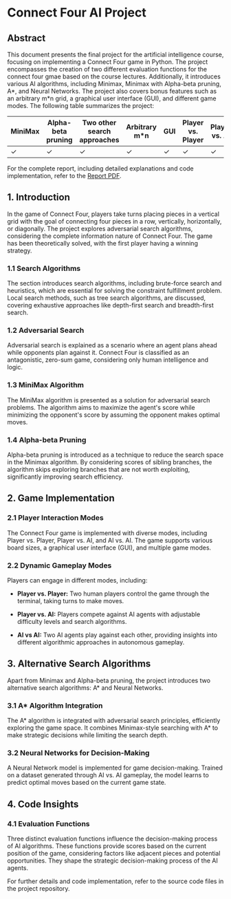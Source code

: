 # Connect Four AI Project

## Abstract
This document presents the final project for the artificial intelligence course, focusing on implementing a Connect Four game in Python. The project encompasses the creation of two different evaluation functions for the connect four gmae based on the course lectures. Additionally, it introduces various AI algorithms, including Minimax, Minimax with Alpha-beta pruning, A*, and Neural Networks. The project also covers bonus features such as an arbitrary m*n grid, a graphical user interface (GUI), and different game modes. The following table summarizes the project:

| MiniMax | Alpha-beta pruning | Two other search approaches | Arbitrary m*n | GUI | Player vs. Player | Player vs. AI | AI vs. AI |
|---------|---------------------|-----------------------------|--------------|-----|---------------------|---------------|-----------|
| ✓       | ✓                   | ✓                           | ✓            | ✓   | ✓                   | ✓             | ✓         |

For the complete report, including detailed explanations and code implementation, refer to the [Report PDF](https://drive.google.com/file/d/165qKsNC48F9CUJmH_l0MQaXiAbx4HXmI/view?usp=drive_web).


## 1. Introduction
In the game of Connect Four, players take turns placing pieces in a vertical grid with the goal of connecting four pieces in a row, vertically, horizontally, or diagonally. The project explores adversarial search algorithms, considering the complete information nature of Connect Four. The game has been theoretically solved, with the first player having a winning strategy. 

### 1.1 Search Algorithms
The section introduces search algorithms, including brute-force search and heuristics, which are essential for solving the constraint fulfillment problem. Local search methods, such as tree search algorithms, are discussed, covering exhaustive approaches like depth-first search and breadth-first search.

### 1.2 Adversarial Search
Adversarial search is explained as a scenario where an agent plans ahead while opponents plan against it. Connect Four is classified as an antagonistic, zero-sum game, considering only human intelligence and logic.

### 1.3 MiniMax Algorithm
The MiniMax algorithm is presented as a solution for adversarial search problems. The algorithm aims to maximize the agent's score while minimizing the opponent's score by assuming the opponent makes optimal moves.

### 1.4 Alpha-beta Pruning
Alpha-beta pruning is introduced as a technique to reduce the search space in the Minimax algorithm. By considering scores of sibling branches, the algorithm skips exploring branches that are not worth exploiting, significantly improving search efficiency.

## 2. Game Implementation

### 2.1 Player Interaction Modes

The Connect Four game is implemented with diverse modes, including Player vs. Player, Player vs. AI, and AI vs. AI. The game supports various board sizes, a graphical user interface (GUI), and multiple game modes.

### 2.2 Dynamic Gameplay Modes

Players can engage in different modes, including:

- **Player vs. Player:** Two human players control the game through the terminal, taking turns to make moves.

- **Player vs. AI:** Players compete against AI agents with adjustable difficulty levels and search algorithms.

- **AI vs AI:** Two AI agents play against each other, providing insights into different algorithmic approaches in autonomous gameplay.

## 3. Alternative Search Algorithms

Apart from Minimax and Alpha-beta pruning, the project introduces two alternative search algorithms: A* and Neural Networks.

### 3.1 A* Algorithm Integration

The A* algorithm is integrated with adversarial search principles, efficiently exploring the game space. It combines Minimax-style searching with A* to make strategic decisions while limiting the search depth.

### 3.2 Neural Networks for Decision-Making

A Neural Network model is implemented for game decision-making. Trained on a dataset generated through AI vs. AI gameplay, the model learns to predict optimal moves based on the current game state.

## 4. Code Insights

### 4.1 Evaluation Functions

Three distinct evaluation functions influence the decision-making process of AI algorithms. These functions provide scores based on the current position of the game, considering factors like adjacent pieces and potential opportunities. They shape the strategic decision-making process of the AI agents.


For further details and code implementation, refer to the source code files in the project repository.
